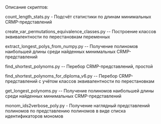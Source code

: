 Описание скриптов:

count_length_stats.py - Подсчёт статистики по длинам минимальных CRMP-представлений

create_var_permutations_equivalence_classes.py -- Построение классов эквивалентности по перестановкам переменных

extract_longest_polys_from_numpy.py -- Получение полиномов наибольшей длины среди найденных минимальных CRMP-представлений

find_shortest_polynoms.py -- Перебор CRMP-представлений, простой

find_shortest_polynoms_for_diploma_v6.py -- Перебор CRMP-представлений с учётом классов эквивалентности по перестановкам

get_longest_polynoms.py -- Получение полиномов наибольшей длины среди найденных минимальных CRMP-представлений


monom_ids2verbose_poly.py - Получение наглядный представлений полиномов по представлению полиномов в виде списка идентификаторов мономов
